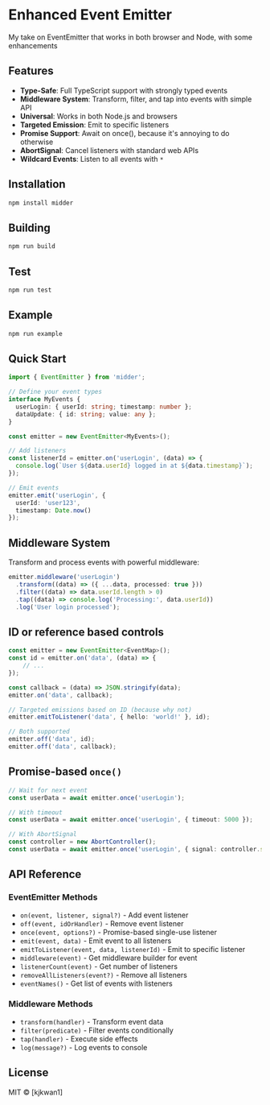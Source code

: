 # Enhanced Event Emitter

My take on EventEmitter that works in both browser and Node, with some enhancements

## Features

- **Type-Safe**: Full TypeScript support with strongly typed events
- **Middleware System**: Transform, filter, and tap into events with simple API
- **Universal**: Works in both Node.js and browsers
- **Targeted Emission**: Emit to specific listeners
- **Promise Support**: Await on once(), because it's annoying to do otherwise
- **AbortSignal**: Cancel listeners with standard web APIs
- **Wildcard Events**: Listen to all events with `*`

## Installation

```bash
npm install midder
```

## Building
```bash
npm run build
```

## Test
```bash
npm run test
```

## Example
```bash
npm run example
```

## Quick Start

```typescript
import { EventEmitter } from 'midder';

// Define your event types
interface MyEvents {
  userLogin: { userId: string; timestamp: number };
  dataUpdate: { id: string; value: any };
}

const emitter = new EventEmitter<MyEvents>();

// Add listeners
const listenerId = emitter.on('userLogin', (data) => {
  console.log(`User ${data.userId} logged in at ${data.timestamp}`);
});

// Emit events
emitter.emit('userLogin', {
  userId: 'user123',
  timestamp: Date.now()
});
```

## Middleware System

Transform and process events with powerful middleware:

```typescript
emitter.middleware('userLogin')
  .transform((data) => ({ ...data, processed: true }))
  .filter((data) => data.userId.length > 0)
  .tap((data) => console.log('Processing:', data.userId))
  .log('User login processed');
```

## ID or reference based controls
```typescript
const emitter = new EventEmitter<EventMap>();
const id = emitter.on('data', (data) => {
    // ...
});

const callback = (data) => JSON.stringify(data);
emitter.on('data', callback);

// Targeted emissions based on ID (because why not)
emitter.emitToListener('data', { hello: 'world!' }, id);

// Both supported
emitter.off('data', id);
emitter.off('data', callback);

```

## Promise-based `once()`

```typescript
// Wait for next event
const userData = await emitter.once('userLogin');

// With timeout
const userData = await emitter.once('userLogin', { timeout: 5000 });

// With AbortSignal
const controller = new AbortController();
const userData = await emitter.once('userLogin', { signal: controller.signal });
```

## API Reference

### EventEmitter Methods

- `on(event, listener, signal?)` - Add event listener
- `off(event, idOrHandler)` - Remove event listener
- `once(event, options?)` - Promise-based single-use listener
- `emit(event, data)` - Emit event to all listeners
- `emitToListener(event, data, listenerId)` - Emit to specific listener
- `middleware(event)` - Get middleware builder for event
- `listenerCount(event)` - Get number of listeners
- `removeAllListeners(event?)` - Remove all listeners
- `eventNames()` - Get list of events with listeners

### Middleware Methods

- `transform(handler)` - Transform event data
- `filter(predicate)` - Filter events conditionally
- `tap(handler)` - Execute side effects
- `log(message?)` - Log events to console

## License

MIT © [kjkwan1]

